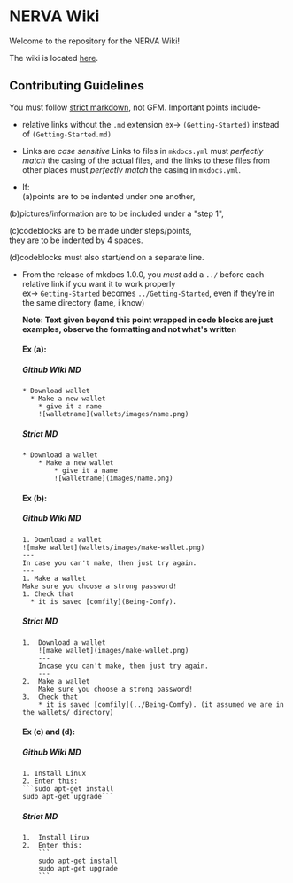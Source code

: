 # NERVA Wiki   

Welcome to the repository for the NERVA Wiki!

The wiki is located [here](https://nervadocs.tk).

## Contributing Guidelines

You must follow [strict markdown](https://daringfireball.net/projects/markdown/), not GFM. Important points include-

* relative links without the `.md` extension
  ex-> `(Getting-Started)` instead of `(Getting-Started.md)`

* Links are *case sensitive*
  Links to files in `mkdocs.yml` must *perfectly match* the casing of the actual files, and the links to these files from other places must *perfectly match* the casing in `mkdocs.yml`.

* If:  
 (a)points are to be indented under one another,  

 (b)pictures/information are to be included under a "step 1",  

 (c)codeblocks are to be made under steps/points,  
     they are to be indented by 4 spaces.

 (d)codeblocks must also start/end on a separate line.  

* From the release of mkdocs 1.0.0, you *must* add a `../` before each relative link if you want it to work properly  
  ex-> `Getting-Started` becomes `../Getting-Started`, even if they're in the same directory (lame, i know)

  **Note: Text given beyond this point wrapped in code blocks are just examples, observe the formatting and not what's written**

  #### Ex (a):

  ##### *Github Wiki MD*

   ```
   * Download wallet
     * Make a new wallet
       * give it a name
       ![walletname](wallets/images/name.png)
   ```

  ##### *Strict MD*

   ```
   * Download a wallet
       * Make a new wallet
           * give it a name
           ![walletname](images/name.png)
   ```

  #### Ex (b):

  ##### *Github Wiki MD*

   ```
   1. Download a wallet
   ![make wallet](wallets/images/make-wallet.png)
   ---
   In case you can't make, then just try again.
   ---
   1. Make a wallet
   Make sure you choose a strong password!
   1. Check that
     * it is saved [comfily](Being-Comfy).
   ```

  ##### *Strict MD*

   ```
   1.  Download a wallet
       ![make wallet](images/make-wallet.png)
       ---
       Incase you can't make, then just try again.
       ---
   2.  Make a wallet
       Make sure you choose a strong password!
   3.  Check that
       * it is saved [comfily](../Being-Comfy). (it assumed we are in the wallets/ directory)
   ```

   #### Ex (c) and (d):

   ##### *Github Wiki MD*
   ```
   1. Install Linux
   2. Enter this:
   ```sudo apt-get install
   sudo apt-get upgrade```
   ```

   ##### *Strict MD*

   ````
   1.  Install Linux
   2.  Enter this:
       ```
       sudo apt-get install
       sudo apt-get upgrade
       ```
   ````
